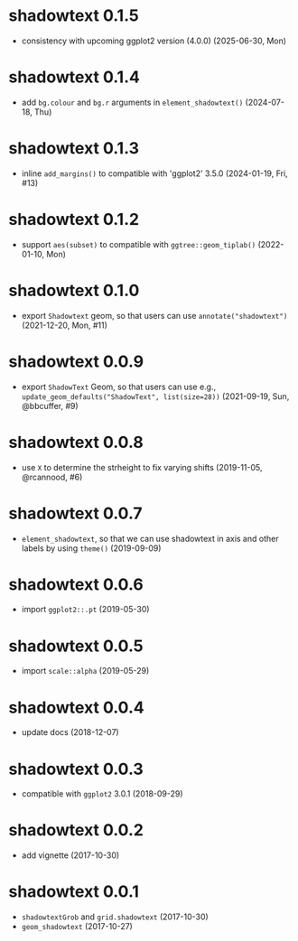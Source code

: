 # shadowtext 0.1.5

+ consistency with upcoming ggplot2 version (4.0.0) (2025-06-30, Mon)

# shadowtext 0.1.4

+ add `bg.colour` and `bg.r` arguments in `element_shadowtext()` (2024-07-18, Thu)

# shadowtext 0.1.3

+ inline `add_margins()` to compatible with 'ggplot2' 3.5.0 (2024-01-19, Fri, #13)

# shadowtext 0.1.2

+ support `aes(subset)` to compatible with `ggtree::geom_tiplab()` (2022-01-10, Mon)

# shadowtext 0.1.0

+ export `Shadowtext` geom, so that users can use `annotate("shadowtext")` (2021-12-20, Mon, #11)

# shadowtext 0.0.9

+ export `ShadowText` Geom, so that users can use e.g., `update_geom_defaults("ShadowText", list(size=28))` (2021-09-19, Sun, @bbcuffer, #9)

# shadowtext 0.0.8

+ use `X` to determine the strheight to fix varying shifts (2019-11-05, @rcannood, #6)

# shadowtext 0.0.7

+ `element_shadowtext`, so that we can use shadowtext in axis and other labels by using `theme()` (2019-09-09)

# shadowtext 0.0.6

+ import `ggplot2::.pt` (2019-05-30)

# shadowtext 0.0.5

+ import `scale::alpha` (2019-05-29)

# shadowtext 0.0.4

+ update docs (2018-12-07)

# shadowtext 0.0.3

+ compatible with `ggplot2` 3.0.1 (2018-09-29)

# shadowtext 0.0.2

+ add vignette (2017-10-30)

# shadowtext 0.0.1

+ `shadowtextGrob` and `grid.shadowtext` (2017-10-30)
+ `geom_shadowtext` (2017-10-27)
